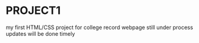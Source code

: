 # PROJECT1
my first HTML/CSS project for college record
webpage still under process 
updates will be done timely
